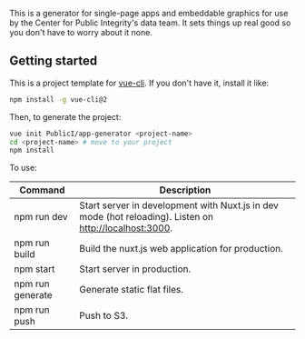 This is a generator for single-page apps and embeddable graphics for use by the Center for Public Integrity's data team. It sets things up real good so you don't have to worry about it none.

## Getting started

This is a project template for [vue-cli](https://github.com/vuejs/vue-cli). If you don't have it, install it like:

```bash
npm install -g vue-cli@2
```

Then, to generate the project:

```bash
vue init PublicI/app-generator <project-name>
cd <project-name> # move to your project
npm install
```

To use:

| Command | Description |
|---------|-------------|
| npm run dev | Start server in development with Nuxt.js in dev mode (hot reloading). Listen on [http://localhost:3000](http://localhost:3000). |
| npm run build | Build the nuxt.js web application for production. |
| npm start | Start server in production. |
| npm run generate | Generate static flat files. |
| npm run push | Push to S3. |
